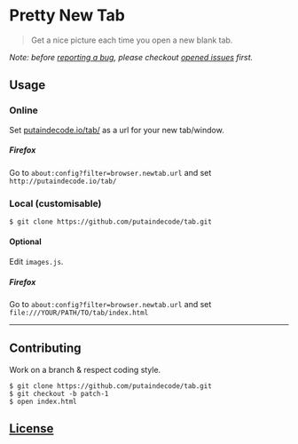 # Pretty New Tab

> Get a nice picture each time you open a new blank tab.

_Note: before [reporting a bug](https://github.com/putaindecode/tab/issues/new), please checkout [opened issues](https://github.com/putaindecode/tab/issues/) first._

## Usage

### Online

Set [putaindecode.io/tab/](http://putaindecode.io/tab/) as a url for your new tab/window.

##### Firefox

Go to `about:config?filter=browser.newtab.url` and set `http://putaindecode.io/tab/`

### Local (customisable)

```bash
$ git clone https://github.com/putaindecode/tab.git
```

#### Optional

Edit `images.js`.

##### Firefox

Go to `about:config?filter=browser.newtab.url` and set `file:///YOUR/PATH/TO/tab/index.html`

---

## Contributing

Work on a branch & respect coding style.

    $ git clone https://github.com/putaindecode/tab.git
    $ git checkout -b patch-1
    $ open index.html

## [License](LICENSE)

